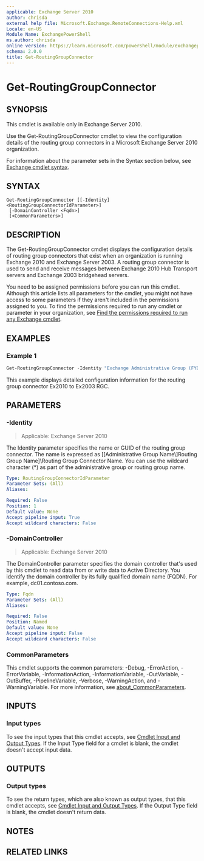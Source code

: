 ```yaml
---
applicable: Exchange Server 2010
author: chrisda
external help file: Microsoft.Exchange.RemoteConnections-Help.xml
Locale: en-US
Module Name: ExchangePowerShell
ms.author: chrisda
online version: https://learn.microsoft.com/powershell/module/exchangepowershell/get-routinggroupconnector
schema: 2.0.0
title: Get-RoutingGroupConnector
---
```


# Get-RoutingGroupConnector

## SYNOPSIS
This cmdlet is available only in Exchange Server 2010.

Use the Get-RoutingGroupConnector cmdlet to view the configuration details of the routing group connectors in a Microsoft Exchange Server 2010 organization.

For information about the parameter sets in the Syntax section below, see [Exchange cmdlet syntax](https://learn.microsoft.com/powershell/exchange/exchange-cmdlet-syntax).

## SYNTAX

```
Get-RoutingGroupConnector [[-Identity] <RoutingGroupConnectorIdParameter>]
 [-DomainController <Fqdn>]
 [<CommonParameters>]
```

## DESCRIPTION
The Get-RoutingGroupConnector cmdlet displays the configuration details of routing group connectors that exist when an organization is running Exchange 2010 and Exchange Server 2003. A routing group connector is used to send and receive messages between Exchange 2010 Hub Transport servers and Exchange 2003 bridgehead servers.

You need to be assigned permissions before you can run this cmdlet. Although this article lists all parameters for the cmdlet, you might not have access to some parameters if they aren't included in the permissions assigned to you. To find the permissions required to run any cmdlet or parameter in your organization, see [Find the permissions required to run any Exchange cmdlet](https://learn.microsoft.com/powershell/exchange/find-exchange-cmdlet-permissions).

## EXAMPLES

### Example 1
```powershell
Get-RoutingGroupConnector -Identity "Exchange Administrative Group (FYDIBOHF23SPDLT)\Exchange Routing Group (DWBGZMFD01QNBJR)\Ex2010 to Ex2003 RGC"
```

This example displays detailed configuration information for the routing group connector Ex2010 to Ex2003 RGC.

## PARAMETERS

### -Identity

> Applicable: Exchange Server 2010

The Identity parameter specifies the name or GUID of the routing group connector. The name is expressed as [[Administrative Group Name\\]Routing Group Name]\\Routing Group Connector Name. You can use the wildcard character (\*) as part of the administrative group or routing group name.

```yaml
Type: RoutingGroupConnectorIdParameter
Parameter Sets: (All)
Aliases:

Required: False
Position: 1
Default value: None
Accept pipeline input: True
Accept wildcard characters: False
```

### -DomainController

> Applicable: Exchange Server 2010

The DomainController parameter specifies the domain controller that's used by this cmdlet to read data from or write data to Active Directory. You identify the domain controller by its fully qualified domain name (FQDN). For example, dc01.contoso.com.

```yaml
Type: Fqdn
Parameter Sets: (All)
Aliases:

Required: False
Position: Named
Default value: None
Accept pipeline input: False
Accept wildcard characters: False
```

### CommonParameters
This cmdlet supports the common parameters: -Debug, -ErrorAction, -ErrorVariable, -InformationAction, -InformationVariable, -OutVariable, -OutBuffer, -PipelineVariable, -Verbose, -WarningAction, and -WarningVariable. For more information, see [about_CommonParameters](https://go.microsoft.com/fwlink/p/?LinkID=113216).

## INPUTS

### Input types
To see the input types that this cmdlet accepts, see [Cmdlet Input and Output Types](https://go.microsoft.com/fwlink/p/?LinkId=2081749). If the Input Type field for a cmdlet is blank, the cmdlet doesn't accept input data.

## OUTPUTS

### Output types
To see the return types, which are also known as output types, that this cmdlet accepts, see [Cmdlet Input and Output Types](https://go.microsoft.com/fwlink/p/?LinkId=2081749). If the Output Type field is blank, the cmdlet doesn't return data.

## NOTES

## RELATED LINKS
